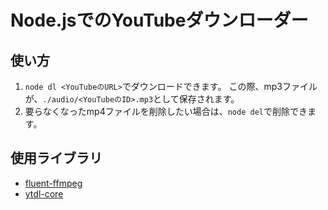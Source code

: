# Node.jsでのYouTubeダウンローダー

## 使い方

1. `node dl <YouTubeのURL>`でダウンロードできます。
この際、mp3ファイルが、`./audio/<YouTubeのID>.mp3`として保存されます。
2. 要らなくなったmp4ファイルを削除したい場合は、`node del`で削除できます。

## 使用ライブラリ

- [fluent-ffmpeg](https://github.com/fluent-ffmpeg/node-fluent-ffmpeg)
- [ytdl-core](https://github.com/fent/node-ytdl-core)
